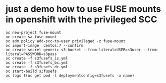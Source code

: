 # just a demo how to use FUSE mounts in openshift with the privileged SCC
```
oc new-project fuse-mount
oc create sa fuse-mount
oc adm policy add-scc-to-user privileged -z fuse-mount
oc import-image  centos:7 --confirm
oc create secret generic s3-bucket --from-literal=USER=s3user --from-literal=PASSWORD=s3pass
oc create -f s3fusefs_is.yml
oc create -f s3fusefs_bc.yml 
oc create -f s3fusefs_dc.yml
oc start-build s3fusefs
oc logs $(oc get pod -l deploymentconfig=s3fusefs -o name)
```
